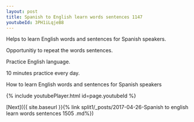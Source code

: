 ```yaml
---
layout: post
title: Spanish to English learn words sentences 1147 
youtubeId: 3PH1iLqjeB8
---
```

 
 
Helps to learn English words and sentences for Spanish speakers.

Opportunitiy to repeat the words sentences. 

Practice English language. 
 
10 minutes practice every day. 
 
How to learn English words and sentences for Spanish speakers 
 
{% include youtubePlayer.html id=page.youtubeId %}
 
 
[Next]({{ site.baseurl }}{% link  split1/_posts/2017-04-26-Spanish to english learn words sentences 1505 .md%})
 

